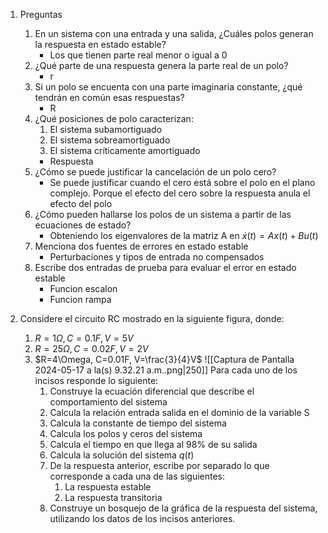 
1. Preguntas
	1. En un sistema con una entrada y una salida, ¿Cuáles polos generan la respuesta en estado estable?
		- Los que tienen parte real menor o igual a 0
	2. ¿Qué parte de una respuesta genera la parte real de un polo?
		- r
	3. Si un polo se encuenta con una parte imaginaria constante, ¿qué tendrán en común esas respuestas?
		- R
	4. ¿Qué posiciones de polo caracterizan:
		1. El sistema subamortiguado
		2. El sistema sobreamortiguado
		3. El sistema críticamente amortiguado
		- Respuesta
	1. ¿Cómo se puede justificar la cancelación de un polo cero?
		- Se puede justificar cuando el cero está sobre el polo en el plano complejo. Porque el efecto del cero sobre la respuesta anula el efecto del polo
	2. ¿Cómo pueden hallarse los polos de un sistema a partir de las ecuaciones de estado?
		- Obteniendo los eigenvalores de la matriz A en $\dot{x}(t)=Ax(t)+Bu(t)$
	3. Menciona dos fuentes de errores en estado estable
		- Perturbaciones y tipos de entrada no compensados
	4. Escribe dos entradas de prueba para evaluar el error en estado estable
		- Funcion escalon
		- Funcion rampa

2. Considere el circuito RC mostrado en la siguiente figura, donde:
	1. $R=1\Omega, C=0.1F, V= 5V$
	2. $R=25\Omega, C=0.02F, V=2V$
	3. $R=4\Omega, C=0.01F, V=\frac{3}{4}V$
		![[Captura de Pantalla 2024-05-17 a la(s) 9.32.21 a.m..png|250]]
		Para cada uno de los incisos responde lo siguiente:
		1. Construye la ecuación diferencial que describe el comportamiento del sistema
		2. Calcula la relación entrada salida en el dominio de la variable S
		3. Calcula la constante de tiempo del sistema
		4. Calcula los polos y ceros del sistema
		5. Calcula el tiempo en que llega al 98% de su salida
		6. Calcula la solución del sistema $q(t)$
		7. De la respuesta anterior, escribe por separado lo que corresponde a cada una de las siguientes:
			1. La respuesta estable
			2. La respuesta transitoria
		8. Construye un bosquejo de la gráfica de la respuesta del sistema, utilizando los datos de los incisos anteriores.
	
